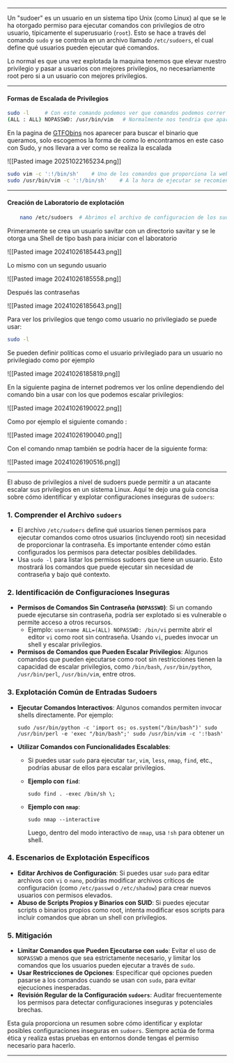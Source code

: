 
---------
Un "sudoer" es un usuario en un sistema tipo Unix (como Linux) al que se le ha otorgado permiso para ejecutar comandos con privilegios de otro usuario, típicamente el superusuario (`root`). Esto se hace a través del comando `sudo` y se controla en un archivo llamado `/etc/sudoers`, el cual define qué usuarios pueden ejecutar qué comandos.

Lo normal es que una vez explotada la maquina tenemos que elevar nuestro privilegio y pasar a usuarios con mejores privilegios, no necesariamente root pero si a un usuario con mejores privilegios.

---
#### Formas de Escalada de Privilegios 

```bash 
sudo -l     # Con este comando podemos ver que comandos podemos correr como root 
(ALL : ALL) NOPASSWD: /usr/bin/vim   # Normalmente nos tendria que aparecer algo asi, sabiendo el comando que podemos ejecutar lo buscamos en la pagina web de GTFObins
```

En la pagina de [GTFObins](https://gtfobins.github.io/) nos aparecer para buscar el binario que queramos, solo escogemos la forma de como lo encontramos en este caso con Sudo, y nos llevara a ver como se realiza la escalada

![[Pasted image 20251022165234.png]]

```bash
sudo vim -c ':!/bin/sh'    # Uno de los comandos que proporciona la web
sudo /usr/bin/vim -c ':!/bin/sh'    # A la hora de ejecutar se recomienda usar toda la ruta absoluta para que no hayan fallos
 ```



---

#### Creación de Laboratorio de explotación 

  ```bash
	  nano /etc/sudoers  # Abrimos el archivo de configuracion de los sudoers 
  ```
  

Primeramente se crea un usuario savitar con un directorio savitar y se le otorga una Shell de tipo  bash para iniciar con el laboratorio 

![[Pasted image 20241026185443.png]]

Lo mismo con un segundo usuario 

![[Pasted image 20241026185558.png]]

Después las contraseñas 

![[Pasted image 20241026185643.png]]

Para ver los privilegios que tengo como usuario no privilegiado se puede  usar:

```bash
sudo -l 
```

Se pueden definir políticas como el usuario privilegiado para un usuario no privilegiado como por ejemplo 

![[Pasted image 20241026185819.png]]

En la siguiente pagina de internet podremos ver los online dependiendo del comando bin a usar con los que podemos escalar privilegios:

![[Pasted image 20241026190022.png]]

Como por ejemplo el siguiente comando :

![[Pasted image 20241026190040.png]]

Con el comando nmap también se podría hacer de la siguiente forma:

![[Pasted image 20241026190516.png]]


---

El abuso de privilegios a nivel de sudoers puede permitir a un atacante escalar sus privilegios en un sistema Linux. Aquí te dejo una guía concisa sobre cómo identificar y explotar configuraciones inseguras de `sudoers`:

### 1. **Comprender el Archivo `sudoers`**

- El archivo `/etc/sudoers` define qué usuarios tienen permisos para ejecutar comandos como otros usuarios (incluyendo root) sin necesidad de proporcionar la contraseña. Es importante entender cómo están configurados los permisos para detectar posibles debilidades.
- Usa `sudo -l` para listar los permisos sudoers que tiene un usuario. Esto mostrará los comandos que puede ejecutar sin necesidad de contraseña y bajo qué contexto.

### 2. **Identificación de Configuraciones Inseguras**

- **Permisos de Comandos Sin Contraseña (`NOPASSWD`)**: Si un comando puede ejecutarse sin contraseña, podría ser explotado si es vulnerable o permite acceso a otros recursos.
    - Ejemplo: `username ALL=(ALL) NOPASSWD: /bin/vi` permite abrir el editor `vi` como root sin contraseña. Usando `vi`, puedes invocar un shell y escalar privilegios.
- **Permisos de Comandos que Pueden Escalar Privilegios**: Algunos comandos que pueden ejecutarse como root sin restricciones tienen la capacidad de escalar privilegios, como `/bin/bash`, `/usr/bin/python`, `/usr/bin/perl`, `/usr/bin/vim`, entre otros.

### 3. **Explotación Común de Entradas Sudoers**

- **Ejecutar Comandos Interactivos**: Algunos comandos permiten invocar shells directamente. Por ejemplo:
    
    
    `sudo /usr/bin/python -c 'import os; os.system("/bin/bash")' sudo /usr/bin/perl -e 'exec "/bin/bash";' sudo /usr/bin/vim -c ':!bash'`
    
- **Utilizar Comandos con Funcionalidades Escalables**:
    - Si puedes usar `sudo` para ejecutar `tar`, `vim`, `less`, `nmap`, `find`, etc., podrías abusar de ellos para escalar privilegios.
    - **Ejemplo con `find`**:
        
    
        `sudo find . -exec /bin/sh \;`
        
    - **Ejemplo con `nmap`**:
        

        `sudo nmap --interactive`
        
        Luego, dentro del modo interactivo de `nmap`, usa `!sh` para obtener un shell.

### 4. **Escenarios de Explotación Específicos**

- **Editar Archivos de Configuración**: Si puedes usar `sudo` para editar archivos con `vi` o `nano`, podrías modificar archivos críticos de configuración (como `/etc/passwd` o `/etc/shadow`) para crear nuevos usuarios con permisos elevados.
- **Abuso de Scripts Propios y Binarios con SUID**: Si puedes ejecutar scripts o binarios propios como root, intenta modificar esos scripts para incluir comandos que abran un shell con privilegios.

### 5. **Mitigación**

- **Limitar Comandos que Pueden Ejecutarse con `sudo`**: Evitar el uso de `NOPASSWD` a menos que sea estrictamente necesario, y limitar los comandos que los usuarios pueden ejecutar a través de `sudo`.
- **Usar Restricciones de Opciones**: Especificar qué opciones pueden pasarse a los comandos cuando se usan con `sudo`, para evitar ejecuciones inesperadas.
- **Revisión Regular de la Configuración `sudoers`**: Auditar frecuentemente los permisos para detectar configuraciones inseguras y potenciales brechas.

Esta guía proporciona un resumen sobre cómo identificar y explotar posibles configuraciones inseguras en `sudoers`. Siempre actúa de forma ética y realiza estas pruebas en entornos donde tengas el permiso necesario para hacerlo.


---------

